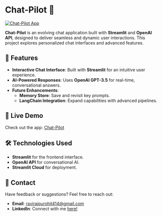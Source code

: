 # Chat-Pilot 🚀

[![Chat-Pilot App](https://img.shields.io/badge/Streamlit-Visit_App-red)](https://chat-pilot.streamlit.app/)

**Chat-Pilot** is an evolving chat application built with **Streamlit** and **OpenAI API**, designed to deliver seamless and dynamic user interactions. This project explores personalized chat interfaces and advanced features.

## 🌟 Features
- **Interactive Chat Interface**: Built with **Streamlit** for an intuitive user experience.
- **AI-Powered Responses**: Uses **OpenAI GPT-3.5** for real-time, conversational answers.
- **Future Enhancements**:
  - **Memory Store**: Save and revisit key prompts.
  - **LangChain Integration**: Expand capabilities with advanced pipelines.

## 🚀 Live Demo
Check out the app: [Chat-Pilot](https://chat-pilot.streamlit.app/)

## 🛠️ Technologies Used
- **Streamlit** for the frontend interface.
- **OpenAI API** for conversational AI.
- **Streamlit Cloud** for deployment.

## 📧 Contact
Have feedback or suggestions? Feel free to reach out:
- **Email**: ravirajpurohit414@gmail.com
- **LinkedIn**: Connect with me [here!](https://www.linkedin.com/in/ravi-rajpurohit/)
